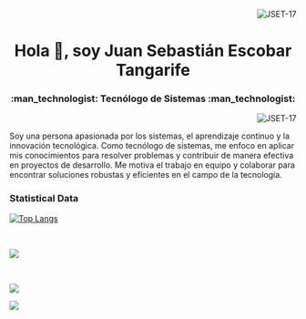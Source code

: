 <p align="right"><img src="https://komarev.com/ghpvc/?username=JSET-17&label=Profile%20views&color=0e75b6&style=flat" alt="JSET-17"/></p>
<h1 align="center">Hola 👋, soy Juan Sebastián Escobar Tangarife</h1>
<h3 align="center">:man_technologist: Tecnólogo de Sistemas :man_technologist:</h3>

<p><img align="right" src="https://github.com/Adam-pw/Adam-pw/blob/main/animation_500_kxa883sd.gif" alt="JSET-17"/></p>

<br>

Soy una persona apasionada por los sistemas, el aprendizaje continuo y la innovación tecnológica. Como tecnólogo de sistemas, me enfoco en aplicar mis conocimientos para resolver problemas y contribuir de manera efectiva en proyectos de desarrollo. Me motiva el trabajo en equipo y colaborar para encontrar soluciones robustas y eficientes en el campo de la tecnología.

<!--<h3 align="left">Connect with me:</h3>
<p align="left">
  <a href="https://www.linkedin.com/in/adam-pithewan/" target="blank"><img align="center"
      src="https://raw.githubusercontent.com/rahuldkjain/github-profile-readme-generator/master/src/images/icons/Social/linked-in-alt.svg"
      alt="adam pithewan" height="30" width="40" /></a>
  <a href="https://fb.com/adam pithen wala" target="blank"><img align="center"
      src="https://raw.githubusercontent.com/rahuldkjain/github-profile-readme-generator/master/src/images/icons/Social/facebook.svg"
      alt="adam pithen wala" height="30" width="40" /></a>
  <a href="https://instagram.com/_._.adam._" target="blank"><img align="center"
      src="https://raw.githubusercontent.com/rahuldkjain/github-profile-readme-generator/master/src/images/icons/Social/instagram.svg"
      alt="_._.adam._" height="30" width="40" /></a>
  <a href="https://www.hackerrank.com/adampithewan" target="blank"><img align="center"
      src="https://raw.githubusercontent.com/rahuldkjain/github-profile-readme-generator/master/src/images/icons/Social/hackerrank.svg"
      alt="adampithewan" height="30" width="40" /></a>
 <a href="https://twitter.com/adam_pithenwala" target="blank"><img align="center"
      src="https://raw.githubusercontent.com/rahuldkjain/github-profile-readme-generator/master/src/images/icons/Social/twitter.svg"
      alt="adampithewan" height="30" width="40" /></a>
</p>-->

<!--<br>-->

<h3 align="left"></h3>
    <!--<a href="https://www.cprogramming.com/" target="_blank" rel="noreferrer">
        <img src="https://raw.githubusercontent.com/devicons/devicon/master/icons/c/c-original.svg" alt="c" width="40" height="40" /></a>-->
    <!--<a href="https://www.w3schools.com/cpp/" target="_blank" rel="noreferrer">
        <img src="https://raw.githubusercontent.com/devicons/devicon/master/icons/cplusplus/cplusplus-original.svg" alt="cplusplus" width="40" height="40" /></a>-->
    <!--<a href="https://www.java.com" target="_blank" rel="noreferrer">
        <img src="https://raw.githubusercontent.com/devicons/devicon/master/icons/java/java-original.svg" alt="java" width="40" height="40" /></a>-->
    <!--<a href="https://www.python.org" target="_blank" rel="noreferrer">
        <img src="https://raw.githubusercontent.com/devicons/devicon/master/icons/python/python-original.svg" alt="python" width="40" height="40" /></a>-->
  

<!--<br>-->

<h3 align="left"></h3>  
    <!--<a href="https://es.vuejs.org/" target="_blank" rel="noreferrer">
        <img src="https://es.vuejs.org/images/logo.png" alt="vue js" width="40" height="40" /></a>-->
    <!--<a href="https://reactjs.org/" target="_blank" rel="noreferrer">
        <img src="https://raw.githubusercontent.com/devicons/devicon/master/icons/react/react-original-wordmark.svg" alt="react" width="40" height="40" /></a>-->
    <!--<a href="https://developer.mozilla.org/en-US/docs/Web/JavaScript" target="_blank" rel="noreferrer">
        <img src="https://raw.githubusercontent.com/devicons/devicon/master/icons/javascript/javascript-original.svg" alt="javascript" width="40" height="40" /></a>-->
    <!--<a href="https://www.w3.org/html/" target="_blank" rel="noreferrer">
        <img src="https://raw.githubusercontent.com/devicons/devicon/master/icons/html5/html5-original-wordmark.svg" alt="html5" width="40" height="40" /></a>-->     
    <!--<a href="https://www.w3schools.com/css/" target="_blank" rel="noreferrer">
        <img src="https://raw.githubusercontent.com/devicons/devicon/master/icons/css3/css3-original-wordmark.svg" alt="css3" width="40" height="40" /></a>-->
    
<!--<br>-->

<h3 align="left"></h3>
    <!--<a href="https://locusit.se/techpost/technology/ms-sql-server-for-data-science/" target="_blank" rel="noreferrer">
        <img src="https://locusit.se/wp-content/uploads/2024/08/MS-SQL-Server.png" alt="sqlserver" width="40" height="40" /></a>-->
    <!--<a href="https://www.mysql.com/" target="_blank" rel="noreferrer">
        <img src="https://raw.githubusercontent.com/devicons/devicon/master/icons/mysql/mysql-original-wordmark.svg" alt="mysql" width="40" height="40" /></a>-->   
    <!--<a href="https://img.icons8.com/?size=48&id=38561&format=png" target="_blank" rel="noreferrer">
        <img src="https://img.icons8.com/?size=48&id=38561&format=png" alt="sqlserver" width="40" height="40" /></a>-->
    <!--<a href="https://en.m.wikipedia.org/wiki/File:SQLite370.svg" target="_blank" rel="noreferrer">
        <img src="https://upload.wikimedia.org/wikipedia/commons/thumb/3/38/SQLite370.svg/382px-SQLite370.svg.png" alt="sqlserver" width="40" height="40" /></a>-->

<!--<br>
<br>-->

<h3>Statistical Data</h3>

[![Top Langs](https://github-readme-stats.vercel.app/api/top-langs/?username=JSET-17&layout=pie&bg_color=0d1117)](https://github.com/anuraghazra/github-readme-stats)

<!-- El atributo text_color raramente solo funciona con un lenguaje, el color blanco se refleja bien
[![Top Langs](https://github-readme-stats.vercel.app/api/top-langs/?username=JSET-17&layout=pie&bg_color=0d1117&text_color=ffffff)](https://github.com/anuraghazra/github-readme-stats)
-->

<br>

<img align="center" 
    src="https://github-readme-stats.vercel.app/api/top-langs/?username=JSET-17&show_icons=true&locale=en&bg_color=0d1117&layout=compact"/>

<!-- El atributo text_color raramente solo funciona con un lenguaje, el color blanco se refleja bien
<img align="center" 
    src="https://github-readme-stats.vercel.app/api/top-langs/?username=JSET-17&show_icons=true&locale=en&bg_color=0d1117&text_color=ffffff&layout=compact"/>
 -->
 
<br>

<p>
  <img align="center" src="https://github-readme-stats.vercel.app/api?username=JSET-17&show_icons=true&locale=en&bg_color=0d1117&text_color=ffffff&repo=convoychat"
</p>

<br>

<p>
  <img align="left" src="https://github-readme-streak-stats.herokuapp.com/?user=JSET-17&theme=dark&background=0d1117&date_format=M%20j%5B%2C%20Y%5D"
</p>


